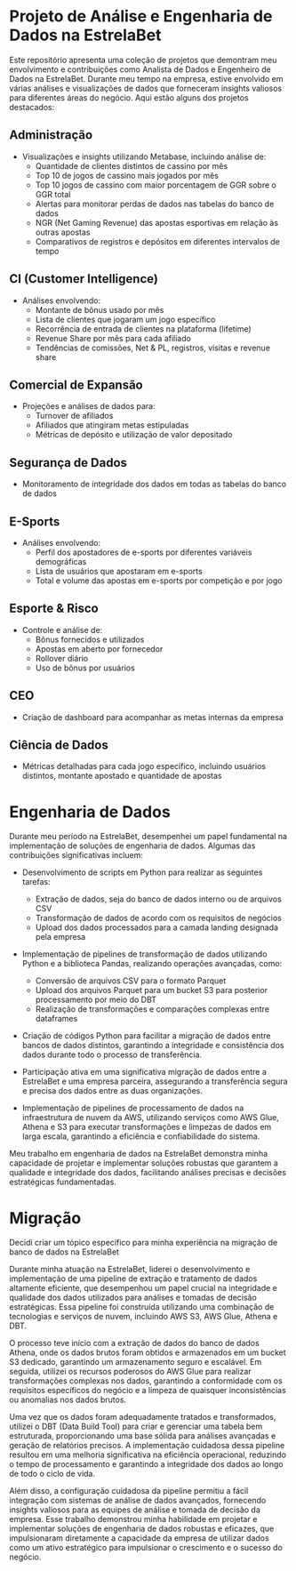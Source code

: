 # Projeto de Análise e Engenharia de Dados na EstrelaBet
Este repositório apresenta uma coleção de projetos que demontram meu envolvimento e contribuições como Analista de Dados e Engenheiro de Dados na EstrelaBet. Durante meu tempo na empresa, estive envolvido em várias análises e visualizações de dados que forneceram insights valiosos para diferentes áreas do negócio. Aqui estão alguns dos projetos destacados:
## Administração
- Visualizações e insights utilizando Metabase, incluindo análise de:
  - Quantidade de clientes distintos de cassino por mês
  - Top 10 de jogos de cassino mais jogados por mês
  - Top 10 jogos de cassino com maior porcentagem de GGR sobre o GGR total
  - Alertas para monitorar perdas de dados nas tabelas do banco de dados
  - NGR (Net Gaming Revenue) das apostas esportivas em relação às outras apostas
  - Comparativos de registros e depósitos em diferentes intervalos de tempo
## CI (Customer Intelligence)
- Análises envolvendo:
  - Montante de bônus usado por mês
  - Lista de clientes que jogaram um jogo específico
  - Recorrência de entrada de clientes na plataforma (lifetime)
  - Revenue Share por mês para cada afiliado
  - Tendências de comissões, Net & PL, registros, visitas e revenue share
## Comercial de Expansão
- Projeções e análises de dados para:
  - Turnover de afiliados
  - Afiliados que atingiram metas estipuladas
  - Métricas de depósito e utilização de valor depositado
## Segurança de Dados
- Monitoramento de integridade dos dados em todas as tabelas do banco de dados
## E-Sports
- Análises envolvendo:
  - Perfil dos apostadores de e-sports por diferentes variáveis demográficas
  - Lista de usuários que apostaram em e-sports
  - Total e volume das apostas em e-sports por competição e por jogo
## Esporte & Risco
- Controle e análise de:
  - Bônus fornecidos e utilizados
  - Apostas em aberto por fornecedor
  - Rollover diário
  - Uso de bônus por usuários
## CEO
- Criação de dashboard para acompanhar as metas internas da empresa
## Ciência de Dados
- Métricas detalhadas para cada jogo específico, incluindo usuários distintos, montante apostado e quantidade de apostas

# Engenharia de Dados
Durante meu período na EstrelaBet, desempenhei um papel fundamental na implementação de soluções de engenharia de dados. Algumas das contribuições significativas incluem:

- Desenvolvimento de scripts em Python para realizar as seguintes tarefas:

  - Extração de dados, seja do banco de dados interno ou de arquivos CSV
  - Transformação de dados de acordo com os requisitos de negócios
  - Upload dos dados processados para a camada landing designada pela empresa

- Implementação de pipelines de transformação de dados utilizando Python e a biblioteca Pandas, realizando operações avançadas, como:

  - Conversão de arquivos CSV para o formato Parquet
  - Upload dos arquivos Parquet para um bucket S3 para posterior processamento por meio do DBT
  - Realização de transformações e comparações complexas entre dataframes

- Criação de códigos Python para facilitar a migração de dados entre bancos de dados distintos, garantindo a integridade e consistência dos dados durante todo o processo de transferência.

- Participação ativa em uma significativa migração de dados entre a EstrelaBet e uma empresa parceira, assegurando a transferência segura e precisa dos dados entre as duas organizações.

- Implementação de pipelines de processamento de dados na infraestrutura de nuvem da AWS, utilizando serviços como AWS Glue, Athena e S3 para executar transformações e limpezas de dados em larga escala, garantindo a eficiência e confiabilidade do sistema.

Meu trabalho em engenharia de dados na EstrelaBet demonstra minha capacidade de projetar e implementar soluções robustas que garantem a qualidade e integridade dos dados, facilitando análises precisas e decisões estratégicas fundamentadas.

# Migração
Decidi criar um tópico específico para minha experiência na migração de banco de dados na EstrelaBet

Durante minha atuação na EstrelaBet, liderei o desenvolvimento e implementação de uma pipeline de extração e tratamento de dados altamente eficiente, que desempenhou um papel crucial na integridade e qualidade dos dados utilizados para análises e tomadas de decisão estratégicas. Essa pipeline foi construída utilizando uma combinação de tecnologias e serviços de nuvem, incluindo AWS S3, AWS Glue, Athena e DBT.

O processo teve início com a extração de dados do banco de dados Athena, onde os dados brutos foram obtidos e armazenados em um bucket S3 dedicado, garantindo um armazenamento seguro e escalável. Em seguida, utilizei os recursos poderosos do AWS Glue para realizar transformações complexas nos dados, garantindo a conformidade com os requisitos específicos do negócio e a limpeza de quaisquer inconsistências ou anomalias nos dados brutos.

Uma vez que os dados foram adequadamente tratados e transformados, utilizei o DBT (Data Build Tool) para criar e gerenciar uma tabela bem estruturada, proporcionando uma base sólida para análises avançadas e geração de relatórios precisos. A implementação cuidadosa dessa pipeline resultou em uma melhoria significativa na eficiência operacional, reduzindo o tempo de processamento e garantindo a integridade dos dados ao longo de todo o ciclo de vida.

Além disso, a configuração cuidadosa da pipeline permitiu a fácil integração com sistemas de análise de dados avançados, fornecendo insights valiosos para as equipes de análise e tomada de decisão da empresa. Esse trabalho demonstrou minha habilidade em projetar e implementar soluções de engenharia de dados robustas e eficazes, que impulsionaram diretamente a capacidade da empresa de utilizar dados como um ativo estratégico para impulsionar o crescimento e o sucesso do negócio.
